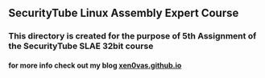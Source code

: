 ## SecurityTube Linux Assembly Expert Course

### This directory is created for the purpose of 5th Assignment of the SecurityTube SLAE 32bit course

#### for more info check out my blog [xen0vas.github.io](https://xen0vas.github.io/SLAE32-Assignment-5-analyze-shellcode/#)
